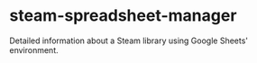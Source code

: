 # steam-spreadsheet-manager
Detailed information about a Steam library using Google Sheets' environment.
